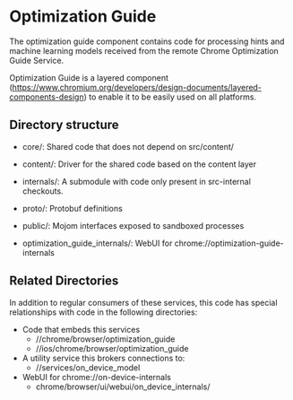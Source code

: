 # Optimization Guide

The optimization guide component contains code for processing hints and machine
learning models received from the remote Chrome Optimization Guide Service.

Optimization Guide is a layered component
(https://www.chromium.org/developers/design-documents/layered-components-design)
to enable it to be easily used on all platforms.

## Directory structure

* core/: Shared code that does not depend on src/content/

* content/: Driver for the shared code based on the content layer

* internals/: A submodule with code only present in src-internal checkouts.

* proto/: Protobuf definitions

* public/: Mojom interfaces exposed to sandboxed processes

* optimization_guide_internals/: WebUI for chrome://optimization-guide-internals

## Related Directories

In addition to regular consumers of these services, this code has special relationships with code in the following directories:

* Code that embeds this services
  * //chrome/browser/optimization_guide
  * //ios/chrome/browser/optimization_guide
* A utility service this brokers connections to:
  * //services/on_device_model
* WebUI for chrome://on-device-internals
  * chrome/browser/ui/webui/on_device_internals/
